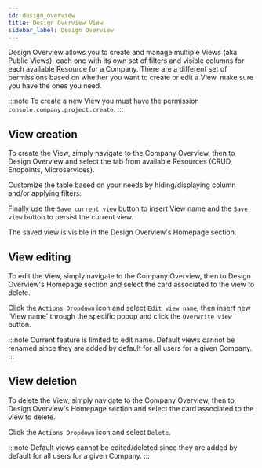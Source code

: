```yaml
---
id: design_overview
title: Design Overview View
sidebar_label: Design Overview
---
```


Design Overview allows you to create and manage multiple Views (aka Public Views), each one with its own set of filters and visible columns for each available Resource for a Company.
There are a different set of permissions based on whether you want to create or edit a View, make sure you have the ones you need.

:::note
To create a new View you must have the permission `console.company.project.create`.
:::

## View creation

To create the View, simply navigate to the Company Overview, then to Design Overview and select the tab from available Resources (CRUD, Endpoints, Microservices). 

Customize the table based on your needs by hiding/displaying column and/or applying filters.

Finally use the `Save current view` button to insert View name and the `Save view` button to persist the current view.

The saved view is visible in the Design Overview's Homepage section.

## View editing
To edit the View, simply navigate to the Company Overview, then to Design Overview's Homepage section and select the card associated to the view to delete.

Click the `Actions Dropdown` icon and select `Edit view name`, then insert new 'View name' through the specific popup and click the `Overwrite view` button.

:::note
Current feature is limited to edit name.
Default views cannot be renamed since they are added by default for all users for a given Company.
:::

## View deletion
To delete the View, simply navigate to the Company Overview, then to Design Overview's Homepage section and select the card associated to the view to delete.

Click the `Actions Dropdown` icon and select `Delete`. 

:::note
Default views cannot be edited/deleted since they are added by default for all users for a given Company.
:::